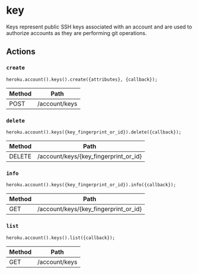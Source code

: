 # key

Keys represent public SSH keys associated with an account and are used to authorize accounts as they are performing git operations.

## Actions

### `create`

`heroku.account().keys().create({attributes}, {callback});`

Method | Path
--- | ---
POST | /account/keys

### `delete`

`heroku.account().keys({key_fingerprint_or_id}).delete({callback});`

Method | Path
--- | ---
DELETE | /account/keys/{key_fingerprint_or_id}

### `info`

`heroku.account().keys({key_fingerprint_or_id}).info({callback});`

Method | Path
--- | ---
GET | /account/keys/{key_fingerprint_or_id}

### `list`

`heroku.account().keys().list({callback});`

Method | Path
--- | ---
GET | /account/keys

